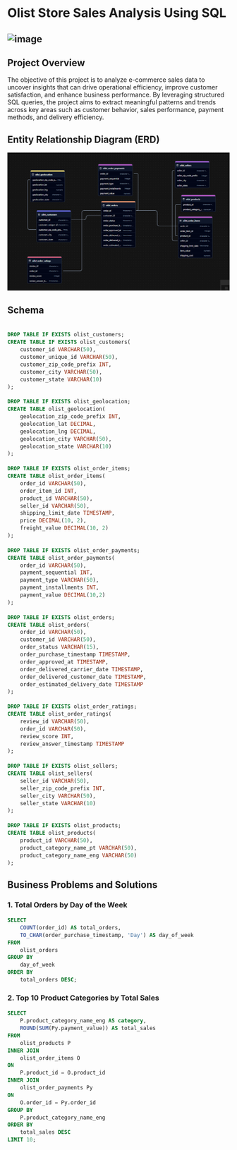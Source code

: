 # Olist Store Sales Analysis Using SQL

![image](https://github.com/tolamoye/Olist-E-commerce-Data-Aanalysis/assets/128150171/b57e7bae-89a7-4b4f-84cc-449cbd1912e3)
--

## Project Overview
The objective of this project is to analyze e-commerce sales data to uncover insights that can drive operational efficiency, improve customer satisfaction, and enhance business performance. By leveraging structured SQL queries, the project aims to extract meaningful patterns and trends across key areas such as customer behavior, sales performance, payment methods, and delivery efficiency.

## Entity Relationship Diagram (ERD)
![relationship_diagram](https://github.com/Sharath2903/oilst_store_analysis_SQL/blob/main/schema_diagram.png)

## Schema

```sql

DROP TABLE IF EXISTS olist_customers;
CREATE TABLE IF EXISTS olist_customers(
    customer_id VARCHAR(50),
    customer_unique_id VARCHAR(50),
    customer_zip_code_prefix INT,
    customer_city VARCHAR(50),
    customer_state VARCHAR(10)
);

DROP TABLE IF EXISTS olist_geolocation;
CREATE TABLE olist_geolocation(
    geolocation_zip_code_prefix INT,
    geolocation_lat DECIMAL,
    geolocation_lng DECIMAL,
    geolocation_city VARCHAR(50),
    geolocation_state VARCHAR(10)
);

DROP TABLE IF EXISTS olist_order_items;
CREATE TABLE olist_order_items(
    order_id VARCHAR(50),
    order_item_id INT,
    product_id VARCHAR(50),
    seller_id VARCHAR(50),
    shipping_limit_date TIMESTAMP,
    price DECIMAL(10, 2),
    freight_value DECIMAL(10, 2)
);

DROP TABLE IF EXISTS olist_order_payments;
CREATE TABLE olist_order_payments(
    order_id VARCHAR(50),
    payment_sequential INT,
    payment_type VARCHAR(50),
    payment_installments INT,
    payment_value DECIMAL(10,2)
);

DROP TABLE IF EXISTS olist_orders;
CREATE TABLE olist_orders(
    order_id VARCHAR(50),
    customer_id VARCHAR(50),
    order_status VARCHAR(15),
    order_purchase_timestamp TIMESTAMP,
    order_approved_at TIMESTAMP,
    order_delivered_carrier_date TIMESTAMP,
    order_delivered_customer_date TIMESTAMP,
    order_estimated_delivery_date TIMESTAMP
);

DROP TABLE IF EXISTS olist_order_ratings;
CREATE TABLE olist_order_ratings(
    review_id VARCHAR(50),
    order_id VARCHAR(50),
    review_score INT,
    review_answer_timestamp TIMESTAMP
);

DROP TABLE IF EXISTS olist_sellers;
CREATE TABLE olist_sellers(
    seller_id VARCHAR(50),
    seller_zip_code_prefix INT,
    seller_city VARCHAR(50),
    seller_state VARCHAR(10)
);

DROP TABLE IF EXISTS olist_products;
CREATE TABLE olist_products(
    product_id VARCHAR(50),
    product_category_name_pt VARCHAR(50),
    product_category_name_eng VARCHAR(50)
);
```

## Business Problems and Solutions

### 1. Total Orders by Day of the Week
```sql
SELECT 
    COUNT(order_id) AS total_orders,
    TO_CHAR(order_purchase_timestamp, 'Day') AS day_of_week
FROM
    olist_orders
GROUP BY
    day_of_week
ORDER BY 
    total_orders DESC;
```
### 2. Top 10 Product Categories by Total Sales
```sql
SELECT
    P.product_category_name_eng AS category,
    ROUND(SUM(Py.payment_value)) AS total_sales
FROM
    olist_products P
INNER JOIN
    olist_order_items O
ON
    P.product_id = O.product_id
INNER JOIN
    olist_order_payments Py
ON 
    O.order_id = Py.order_id
GROUP BY
    P.product_category_name_eng
ORDER BY 
    total_sales DESC
LIMIT 10;
```
